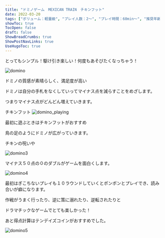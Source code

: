 ```yaml
---
title: "ドミノゲーム　MEXICAN TRAIN　チキンフット"
date: 2022-03-20
tags: ["ボリューム：軽量級", "プレイ人数：2〜", "プレイ時間：60min〜", "推奨年齢：8〜", "ゲームシステム：ドミノ", "版権元：リゴレ"]
showToc: true
TocOpen: false
draft: false
ShowBreadCrumbs: true
ShowPostNavLinks: true
UseHugoToc: true
---
```


とってもシンプル！駆け引き楽しい！何度もあそびたくなっちゃう！

![domino](/images/domino.jpg)


ドミノの質感が素晴らしく、満足度が高い

ドミノは自分の手札をなくしていってマイナス点を減らすことをめざします。

つまりマイナス点がどんどん増えていきます。

チキンフット
![domino_playing](/images/domino_2.jpg)

最初に遊ぶときはチキンフットがおすすめ

鳥の足のようにドミノが広がっていきます。

チキンの呪いや

![domino3](/images/domino_3.jpg)

マイナス５０点の０のダブルがゲームを面白くします。

![domino4](/images/domino_4.jpg)

最初はぎこちないプレイも１０ラウンドしていくとポンポンとプレイでき、読み合いが癖になります。

作戦がうまく行ったり、逆に策に溺れたり、逆転されたりと

ドラマチックなゲームでとても楽しかった！

あと得点計算はテンデイズコインがおすすめでした。

![domino5](/images/domino_5.jpg)